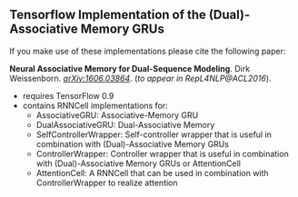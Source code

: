 ## Tensorflow Implementation of the (Dual)-Associative Memory GRUs

If you make use of these implementations please cite the following paper:

**Neural Associative Memory for Dual-Sequence Modeling**. Dirk Weissenborn. [*arXiv:1606.03864*](http://arxiv.org/abs/1606.03864). (*to appear in RepL4NLP@ACL2016*).

* requires TensorFlow 0.9
* contains RNNCell implementations for:
  * AssociativeGRU: Associative-Memory GRU
  * DualAssociativeGRU: Dual-Associative Memory
  * SelfControllerWrapper: Self-controller wrapper that is useful in combination with (Dual)-Associative Memory GRUs 
  * ControllerWrapper: Controller wrapper that is useful in combination with (Dual)-Associative Memory GRUs or AttentionCell
  * AttentionCell: A RNNCell that can be used in combination with ControllerWrapper to realize attention
   
